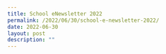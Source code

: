 ```yaml
---
title: School eNewsletter 2022
permalink: /2022/06/30/school-e-newsletter-2022/
date: 2022-06-30
layout: post
description: ""
---
```

